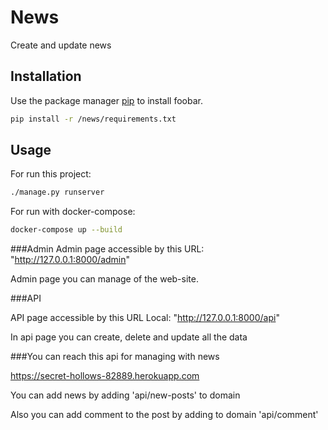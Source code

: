 # News
Create and update news

## Installation

Use the package manager [pip](https://pip.pypa.io/en/stable/) to install foobar.
```bash
pip install -r /news/requirements.txt
```

## Usage

For run this project:
```bash
./manage.py runserver
```

For run with docker-compose:
```bash
docker-compose up --build
```

###Admin
Admin page accessible by this URL: "http://127.0.0.1:8000/admin"

Admin page you can manage of the web-site.

###API

API page accessible by this URL Local: "http://127.0.0.1:8000/api"

In api page you can create, delete and update all the data


###You can reach this api for managing with news 

https://secret-hollows-82889.herokuapp.com

You can add news by adding 'api/new-posts' to domain 

Also you can add comment to the post by adding to domain 'api/comment'
